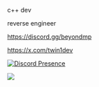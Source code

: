 c++ dev

reverse engineer

https://discord.gg/beyondmp

https://x.com/twin1dev

[![Discord Presence](https://lanyard.cnrad.dev/api/1092691233010368653?idleMessage=probably%20sleeping%20or%20afk)](https://discord.com/users/1092691233010368653)


<a href="https://psnprofiles.com/Twin1dev"><img src="https://card.psnprofiles.com/2/Twin1dev.png" border="0"></a>
